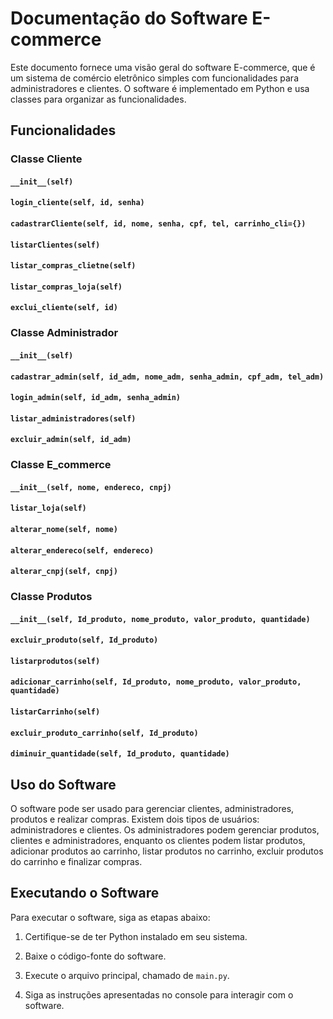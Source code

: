 # Documentação do Software E-commerce

Este documento fornece uma visão geral do software E-commerce, que é um sistema de comércio eletrônico simples com funcionalidades para administradores e clientes. O software é implementado em Python e usa classes para organizar as funcionalidades.

## Funcionalidades

### Classe Cliente

#### `__init__(self)`

#### `login_cliente(self, id, senha)`

#### `cadastrarCliente(self, id, nome, senha, cpf, tel, carrinho_cli={})`

#### `listarClientes(self)`

#### `listar_compras_clietne(self)`

#### `listar_compras_loja(self)`

#### `exclui_cliente(self, id)`

### Classe Administrador

#### `__init__(self)`

#### `cadastrar_admin(self, id_adm, nome_adm, senha_admin, cpf_adm, tel_adm)`

#### `login_admin(self, id_adm, senha_admin)`

#### `listar_administradores(self)`

#### `excluir_admin(self, id_adm)`

### Classe E_commerce

#### `__init__(self, nome, endereco, cnpj)`

#### `listar_loja(self)`

#### `alterar_nome(self, nome)`

#### `alterar_endereco(self, endereco)`

#### `alterar_cnpj(self, cnpj)`

### Classe Produtos

#### `__init__(self, Id_produto, nome_produto, valor_produto, quantidade)`

#### `excluir_produto(self, Id_produto)`

#### `listarprodutos(self)`

#### `adicionar_carrinho(self, Id_produto, nome_produto, valor_produto, quantidade)`

#### `listarCarrinho(self)`

#### `excluir_produto_carrinho(self, Id_produto)`

#### `diminuir_quantidade(self, Id_produto, quantidade)`

## Uso do Software

O software pode ser usado para gerenciar clientes, administradores, produtos e realizar compras. Existem dois tipos de usuários: administradores e clientes. Os administradores podem gerenciar produtos, clientes e administradores, enquanto os clientes podem listar produtos, adicionar produtos ao carrinho, listar produtos no carrinho, excluir produtos do carrinho e finalizar compras.

## Executando o Software

Para executar o software, siga as etapas abaixo:

1. Certifique-se de ter Python instalado em seu sistema.

2. Baixe o código-fonte do software.

3. Execute o arquivo principal, chamado de `main.py`.

4. Siga as instruções apresentadas no console para interagir com o software.
